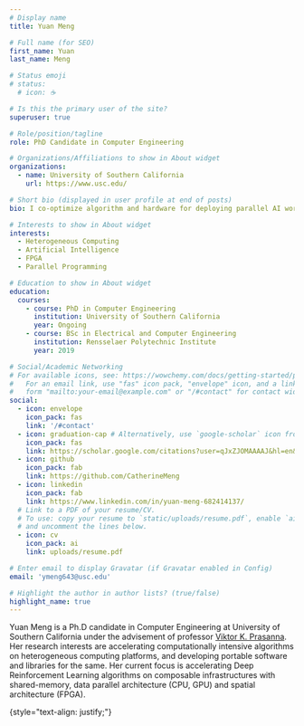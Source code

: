 ```yaml
---
# Display name
title: Yuan Meng

# Full name (for SEO)
first_name: Yuan
last_name: Meng

# Status emoji
# status:
  # icon: ☕️

# Is this the primary user of the site?
superuser: true

# Role/position/tagline
role: PhD Candidate in Computer Engineering

# Organizations/Affiliations to show in About widget
organizations:
  - name: University of Southern California
    url: https://www.usc.edu/

# Short bio (displayed in user profile at end of posts)
bio: I co-optimize algorithm and hardware for deploying parallel AI workloads on heterogeneous platforms.

# Interests to show in About widget
interests:
  - Heterogeneous Computing
  - Artificial Intelligence
  - FPGA
  - Parallel Programming

# Education to show in About widget
education:
  courses:
    - course: PhD in Computer Engineering
      institution: University of Southern California
      year: Ongoing
    - course: BSc in Electrical and Computer Engineering
      institution: Rensselaer Polytechnic Institute
      year: 2019

# Social/Academic Networking
# For available icons, see: https://wowchemy.com/docs/getting-started/page-builder/#icons
#   For an email link, use "fas" icon pack, "envelope" icon, and a link in the
#   form "mailto:your-email@example.com" or "/#contact" for contact widget.
social:
  - icon: envelope
    icon_pack: fas
    link: '/#contact'
  - icon: graduation-cap # Alternatively, use `google-scholar` icon from `ai` icon pack
    icon_pack: fas
    link: https://scholar.google.com/citations?user=qJxZJOMAAAAJ&hl=en&oi=ao
  - icon: github
    icon_pack: fab
    link: https://github.com/CatherineMeng
  - icon: linkedin
    icon_pack: fab
    link: https://www.linkedin.com/in/yuan-meng-682414137/
  # Link to a PDF of your resume/CV.
  # To use: copy your resume to `static/uploads/resume.pdf`, enable `ai` icons in `params.yaml`,
  # and uncomment the lines below.
  - icon: cv
    icon_pack: ai
    link: uploads/resume.pdf

# Enter email to display Gravatar (if Gravatar enabled in Config)
email: 'ymeng643@usc.edu'

# Highlight the author in author lists? (true/false)
highlight_name: true
---
```


Yuan Meng is a Ph.D candidate in Computer Engineering at University of Southern California under the advisement of professor [Viktor K. Prasanna](https://sites.usc.edu/prasanna/).
Her research interests are accelerating computationally intensive algorithms on heterogeneous computing platforms, and developing portable software and libraries for the same. Her current focus is accelerating Deep Reinforcement Learning algorithms on composable infrastructures with shared-memory, data parallel architecture (CPU, GPU) and spatial architecture (FPGA).

{style="text-align: justify;"}
